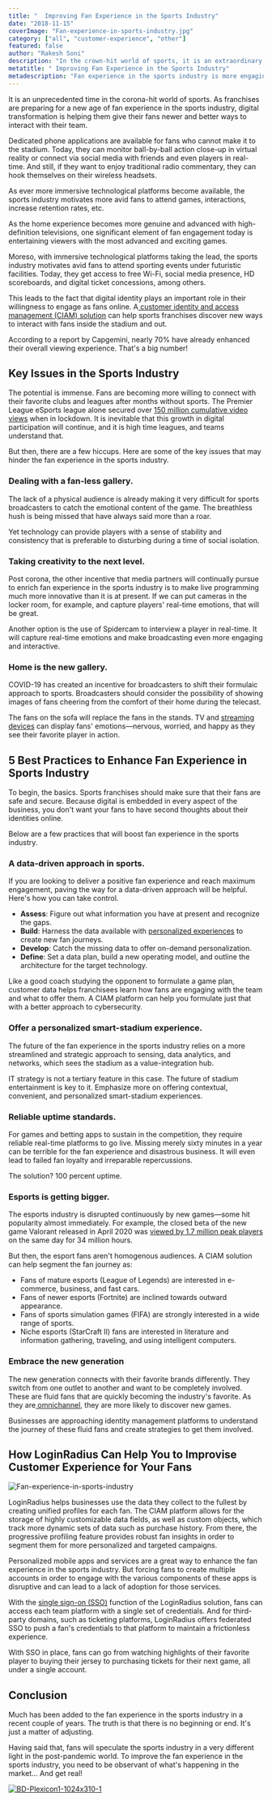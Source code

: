 ```yaml
---
title: "  Improving Fan Experience in the Sports Industry"
date: "2018-11-15"
coverImage: "Fan-experience-in-sports-industry.jpg"
category: ["all", "customer-experience", "other"]
featured: false 
author: "Rakesh Soni" 
description: "In the crown-hit world of sports, it is an extraordinary moment. Digital transformation is helping them give their fans new and easier ways to connect with their team as teams prepare for a new age of fan engagement in the sports industry."
metatitle: " Improving Fan Experience in the Sports Industry"
metadescription: "Fan experience in the sports industry is more engaging and personalized than ever. Discover how LoginRadius can help you improvise consumer experience for your fans."
---
```


It is an unprecedented time in the corona-hit world of sports. As franchises are preparing for a new age of fan experience in the sports industry, digital transformation is helping them give their fans newer and better ways to interact with their team. 

Dedicated phone applications are available for fans who cannot make it to the stadium. Today, they can monitor ball-by-ball action close-up in virtual reality or connect via social media with friends and even players in real-time. And still, if they want to enjoy traditional radio commentary, they can hook themselves on their wireless headsets. 

As ever more immersive technological platforms become available, the sports industry motivates more avid fans to attend games, interactions, increase retention rates, etc.

As the home experience becomes more genuine and advanced with high-definition televisions, one significant element of fan engagement today is entertaining viewers with the most advanced and exciting games. 

Moreso, with immersive technological platforms taking the lead, the sports industry motivates avid fans to attend sporting events under futuristic facilities. Today, they get access to free Wi-Fi, social media presence, HD scoreboards, and digital ticket concessions, among others.

This leads to the fact that digital identity plays an important role in their willingness to engage as fans online. A[ customer identity and access management (CIAM) solution](https://www.loginradius.com/blog/2019/06/customer-identity-and-access-management/#:~:text=CIAM%20simplifies%20every%20business%20task,%2C%20business%20intelligence%2C%20and%20services.) can help sports franchises discover new ways to interact with fans inside the stadium and out. 

According to a report by Capgemini, nearly 70% have already enhanced their overall viewing experience. That's a big number! 


## Key Issues in the Sports Industry

The potential is immense. Fans are becoming more willing to connect with their favorite clubs and leagues after months without sports. The Premier League eSports league alone secured over [150 million cumulative video views](https://www.esportstalk.com/news/premier-league-esports-invitational-secures-more-than-150-million-views/) when in lockdown. It is inevitable that this growth in digital participation will continue, and it is high time leagues, and teams understand that. 

But then, there are a few hiccups. Here are some of the key issues that may hinder the fan experience in the sports industry. 


### Dealing with a fan-less gallery.

The lack of a physical audience is already making it very difficult for sports broadcasters to catch the emotional content of the game. The breathless hush is being missed that have always said more than a roar. 

Yet technology can provide players with a sense of stability and consistency that is preferable to disturbing during a time of social isolation. 


### Taking creativity to the next level.

Post corona, the other incentive that media partners will continually pursue to enrich fan experience in the sports industry is to make live programming much more innovative than it is at present. If we can put cameras in the locker room, for example, and capture players' real-time emotions, that will be great. 

Another option is the use of Spidercam to interview a player in real-time. It will capture real-time emotions and make broadcasting even more engaging and interactive.


### Home is the new gallery.

COVID-19 has created an incentive for broadcasters to shift their formulaic approach to sports. Broadcasters should consider the possibility of showing images of fans cheering from the comfort of their home during the telecast.

The fans on the sofa will replace the fans in the stands. TV and [streaming devices](https://www.loginradius.com/blog/2020/05/streaming-applications-secure-customer-data/) can display fans' emotions—nervous, worried, and happy as they see their favorite player in action. 


## 5 Best Practices to Enhance Fan Experience in Sports Industry

To begin, the basics. Sports franchises should make sure that their fans are safe and secure. Because digital is embedded in every aspect of the business, you don't want your fans to have second thoughts about their identities online.

Below are a few practices that will boost fan experience in the sports industry.


### A data-driven approach in sports.

If you are looking to deliver a positive fan experience and reach maximum engagement, paving the way for a data-driven approach will be helpful. Here's how you can take control.



*   **Assess**: Figure out what information you have at present and recognize the gaps. 
*   **Build**: Harness the data available with [personalized experiences](https://www.loginradius.com/blog/2018/10/digital-transformation-safeguarding-customer-experience/) to create new fan journeys. 
*   **Develop**: Catch the missing data to offer on-demand personalization. 
*   **Define**: Set a data plan, build a new operating model, and outline the architecture for the target technology.

Like a good coach studying the opponent to formulate a game plan, customer data helps franchisees learn how fans are engaging with the team and what to offer them. A CIAM platform can help you formulate just that with a better approach to cybersecurity. 


### Offer a personalized smart-stadium experience.

The future of the fan experience in the sports industry relies on a more streamlined and strategic approach to sensing, data analytics, and networks, which sees the stadium as a value-integration hub. 

IT strategy is not a tertiary feature in this case. The future of stadium entertainment is key to it. Emphasize more on offering contextual, convenient, and personalized smart-stadium experiences. 


### Reliable uptime standards.

For games and betting apps to sustain in the competition, they require reliable real-time platforms to go live. Missing merely sixty minutes in a year can be terrible for the fan experience and disastrous business. It will even lead to failed fan loyalty and irreparable repercussions. 

The solution? 100 percent uptime.


### Esports is getting bigger.

The esports industry is disrupted continuously by new games—some hit popularity almost immediately. For example, the closed beta of the new game Valorant released in April 2020 was [viewed by 1.7 million peak players](https://www.theverge.com/2020/4/8/21212567/valorant-riot-games-twitch-record-viewers) on the same day for 34 million hours.

But then, the esport fans aren't homogenous audiences. A CIAM solution can help segment the fan journey as:



*   Fans of mature esports (League of Legends) are interested in e-commerce, business, and fast cars. 
*   Fans of newer esports (Fortnite) are inclined towards outward appearance. 
*   Fans of sports simulation games (FIFA) are strongly interested in a wide range of sports. 
*   Niche esports (StarCraft II) fans are interested in literature and information gathering, traveling, and using intelligent computers.


### Embrace the new generation

The new generation connects with their favorite brands differently. They switch from one outlet to another and want to be completely involved. These are fluid fans that are quickly becoming the industry's favorite. As they are[ omnichannel](https://www.loginradius.com/blog/2020/04/omnichannel-customer-experience/), they are more likely to discover new games. 

Businesses are approaching identity management platforms to understand the journey of these fluid fans and create strategies to get them involved.


## How LoginRadius Can Help You to Improvise Customer Experience for Your Fans 

![Fan-experience-in-sports-industry](Fan-experience-in-sports-industry.png)

LoginRadius helps businesses use the data they collect to the fullest by creating unified profiles for each fan. The CIAM platform allows for the storage of highly customizable data fields, as well as custom objects, which track more dynamic sets of data such as purchase history. From there, the progressive profiling feature provides robust fan insights in order to segment them for more personalized and targeted campaigns.

Personalized mobile apps and services are a great way to enhance the fan experience in the sports industry. But forcing fans to create multiple accounts in order to engage with the various components of these apps is disruptive and can lead to a lack of adoption for those services.

With the [single sign-on (SSO)](https://www.loginradius.com/blog/identity/what-is-single-sign-on/) function of the LoginRadius solution, fans can access each team platform with a single set of credentials. And for third-party domains, such as ticketing platforms, LoginRadius offers federated SSO to push a fan's credentials to that platform to maintain a frictionless experience.  

With SSO in place, fans can go from watching highlights of their favorite player to buying their jersey to purchasing tickets for their next game, all under a single account.


## Conclusion

Much has been added to the fan experience in the sports industry in a recent couple of years. The truth is that there is no beginning or end. It's just a matter of adjusting. 

Having said that, fans will speculate the sports industry in a very different light in the post-pandemic world. To improve the fan experience in the sports industry, you need to be observant of what's happening in the market... And get real! 

[![BD-Plexicon1-1024x310-1](BD-Plexicon1-1024x310-1.png)](https://www.loginradius.com/contact-us?utm_source=blog&utm_medium=web&utm_campaign=improving-customer-fan-experience-sports-entertainment-industry)
